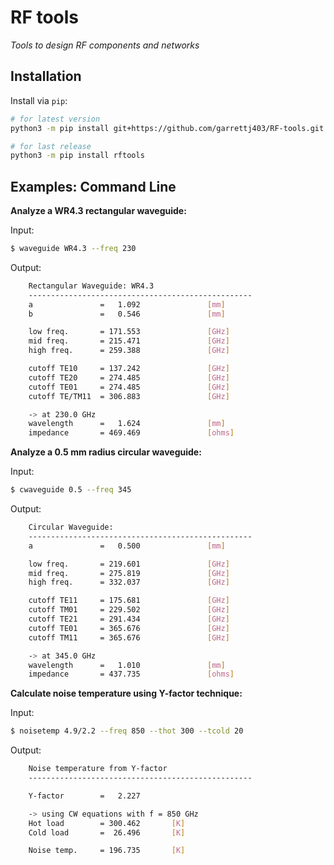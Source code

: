 RF tools
========

*Tools to design RF components and networks*

Installation
------------

Install via ``pip``:

```bash
# for latest version
python3 -m pip install git+https://github.com/garrettj403/RF-tools.git

# for last release
python3 -m pip install rftools
```

Examples: Command Line
----------------------

**Analyze a WR4.3 rectangular waveguide:**

Input:
```bash
$ waveguide WR4.3 --freq 230
```
Output:
```bash
    Rectangular Waveguide: WR4.3
    --------------------------------------------------
    a               =   1.092               [mm]
    b               =   0.546               [mm]

    low freq.       = 171.553               [GHz]
    mid freq.       = 215.471               [GHz]
    high freq.      = 259.388               [GHz]

    cutoff TE10     = 137.242               [GHz]
    cutoff TE20     = 274.485               [GHz]
    cutoff TE01     = 274.485               [GHz]
    cutoff TE/TM11  = 306.883               [GHz]

    -> at 230.0 GHz
    wavelength      =   1.624               [mm]
    impedance       = 469.469               [ohms]
```

**Analyze a 0.5 mm radius circular waveguide:**

Input: 
```bash
$ cwaveguide 0.5 --freq 345
```
Output:
```bash
    Circular Waveguide:
    --------------------------------------------------
    a               =   0.500               [mm]

    low freq.       = 219.601               [GHz]
    mid freq.       = 275.819               [GHz]
    high freq.      = 332.037               [GHz]

    cutoff TE11     = 175.681               [GHz]
    cutoff TM01     = 229.502               [GHz]
    cutoff TE21     = 291.434               [GHz]
    cutoff TE01     = 365.676               [GHz]
    cutoff TM11     = 365.676               [GHz]

    -> at 345.0 GHz
    wavelength      =   1.010               [mm]
    impedance       = 437.735               [ohms]
```

**Calculate noise temperature using Y-factor technique:**

Input:
```bash
$ noisetemp 4.9/2.2 --freq 850 --thot 300 --tcold 20
```
Output:
```bash
    Noise temperature from Y-factor
    --------------------------------------------------

    Y-factor        =   2.227

    -> using CW equations with f = 850 GHz
    Hot load        = 300.462       [K]
    Cold load       =  26.496       [K]

    Noise temp.     = 196.735       [K]
```
